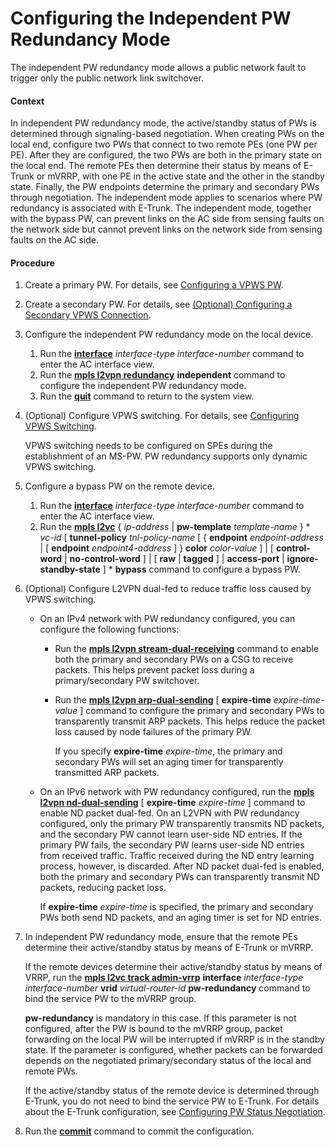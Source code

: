 Configuring the Independent PW Redundancy Mode
==============================================

The independent PW redundancy mode allows a public network fault to trigger only the public network link switchover.

#### Context

In independent PW redundancy mode, the active/standby status of PWs is determined through signaling-based negotiation. When creating PWs on the local end, configure two PWs that connect to two remote PEs (one PW per PE). After they are configured, the two PWs are both in the primary state on the local end. The remote PEs then determine their status by means of E-Trunk or mVRRP, with one PE in the active state and the other in the standby state. Finally, the PW endpoints determine the primary and secondary PWs through negotiation. The independent mode applies to scenarios where PW redundancy is associated with E-Trunk. The independent mode, together with the bypass PW, can prevent links on the AC side from sensing faults on the network side but cannot prevent links on the network side from sensing faults on the AC side.


#### Procedure

1. Create a primary PW. For details, see [Configuring a VPWS PW](dc_vrp_vpws_cfg_3006.html).
2. Create a secondary PW. For details, see [(Optional) Configuring a Secondary VPWS Connection](dc_vrp_vpws_cfg_5002.html).
3. Configure the independent PW redundancy mode on the local device.
   1. Run the [**interface**](cmdqueryname=interface) *interface-type* *interface-number* command to enter the AC interface view.
   2. Run the [**mpls l2vpn redundancy**](cmdqueryname=mpls+l2vpn+redundancy) **independent** command to configure the independent PW redundancy mode.
   3. Run the [**quit**](cmdqueryname=quit) command to return to the system view.
4. (Optional) Configure VPWS switching. For details, see [Configuring VPWS Switching](dc_vrp_vpws_cfg_5001.html).
   
   
   
   VPWS switching needs to be configured on SPEs during the establishment of an MS-PW. PW redundancy supports only dynamic VPWS switching.
5. Configure a bypass PW on the remote device.
   1. Run the [**interface**](cmdqueryname=interface) *interface-type* *interface-number* command to enter the AC interface view.
   2. Run the [**mpls l2vc**](cmdqueryname=mpls+l2vc) { *ip-address* | **pw-template** *template-name* } \* *vc-id* [ **tunnel-policy** *tnl-policy-name* [ { **endpoint** *endpoint-address* | [ **endpoint** *endpoint4-address* ] } **color** *color-value* ] | [ **control-word** | **no-control-word** ] | [ **raw** | **tagged** ] | **access-port** | **ignore-standby-state** ] \* **bypass** command to configure a bypass PW.
6. (Optional) Configure L2VPN dual-fed to reduce traffic loss caused by VPWS switching.
   
   
   * On an IPv4 network with PW redundancy configured, you can configure the following functions:
     
     + Run the [**mpls l2vpn stream-dual-receiving**](cmdqueryname=mpls+l2vpn+stream-dual-receiving) command to enable both the primary and secondary PWs on a CSG to receive packets. This helps prevent packet loss during a primary/secondary PW switchover.
     + Run the [**mpls l2vpn arp-dual-sending**](cmdqueryname=mpls+l2vpn+arp-dual-sending) [ **expire-time** *expire-time-value* ] command to configure the primary and secondary PWs to transparently transmit ARP packets. This helps reduce the packet loss caused by node failures of the primary PW.
       
       If you specify **expire-time** *expire-time*, the primary and secondary PWs will set an aging timer for transparently transmitted ARP packets.
   * On an IPv6 network with PW redundancy configured, run the [**mpls l2vpn nd-dual-sending**](cmdqueryname=mpls+l2vpn+nd-dual-sending) [ **expire-time** *expire-time* ] command to enable ND packet dual-fed. On an L2VPN with PW redundancy configured, only the primary PW transparently transmits ND packets, and the secondary PW cannot learn user-side ND entries. If the primary PW fails, the secondary PW learns user-side ND entries from received traffic. Traffic received during the ND entry learning process, however, is discarded. After ND packet dual-fed is enabled, both the primary and secondary PWs can transparently transmit ND packets, reducing packet loss.
     
     If **expire-time** *expire-time* is specified, the primary and secondary PWs both send ND packets, and an aging timer is set for ND entries.
7. In independent PW redundancy mode, ensure that the remote PEs determine their active/standby status by means of E-Trunk or mVRRP.
   
   
   
   If the remote devices determine their active/standby status by means of VRRP, run the [**mpls l2vc track admin-vrrp**](cmdqueryname=mpls+l2vc+track+admin-vrrp) **interface** *interface-type interface-number* **vrid** *virtual-router-id* **pw-redundancy** command to bind the service PW to the mVRRP group.
   
   **pw-redundancy** is mandatory in this case. If this parameter is not configured, after the PW is bound to the mVRRP group, packet forwarding on the local PW will be interrupted if mVRRP is in the standby state. If the parameter is configured, whether packets can be forwarded depends on the negotiated primary/secondary status of the local and remote PWs.
   
   If the active/standby status of the remote device is determined through E-Trunk, you do not need to bind the service PW to E-Trunk. For details about the E-Trunk configuration, see [Configuring PW Status Negotiation](dc_vrp_vpws_cfg_6020.html).
8. Run the [**commit**](cmdqueryname=commit) command to commit the configuration.